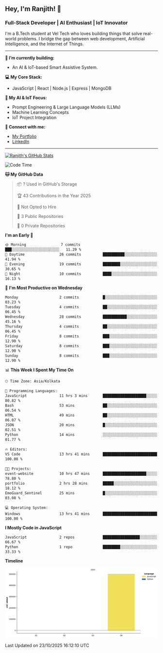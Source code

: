 ## Hey, I'm Ranjith! 👋

### Full-Stack Developer | AI Enthusiast | IoT Innovator

I'm a B.Tech student at Vel Tech who loves building things that solve real-world problems. I bridge the gap between web development, Artificial Intelligence, and the Internet of Things.

---

**🔭 I’m currently building:**
* An AI & IoT-based Smart Assistive System.

**💻 My Core Stack:**
* JavaScript | React | Node.js | Express | MongoDB

**🤖 My AI & IoT Focus:**
* Prompt Engineering & Large Language Models (LLMs)
* Machine Learning Concepts
* IoT Project Integration

**🔗 Connect with me:**
* [My Portfolio](https://ranjith-portfolio-2123f.web.app/)
* [LinkedIn](https://www.linkedin.com/in/ranjith-j-835ab0343/)

---
[![Ranjith's GitHub Stats](https://github-readme-stats.vercel.app/api?username=Ranjikutti&show_icons=true&theme=tokyonight&hide_border=true&count_private=true)](https://github.com/Ranjikutti)

<!--START_SECTION:waka-->
![Code Time](http://img.shields.io/badge/Code%20Time-14%20hrs%2042%20mins-blue)

**🐱 My GitHub Data** 

> 📦 ? Used in GitHub's Storage 
 > 
> 🏆 43 Contributions in the Year 2025
 > 
> 🚫 Not Opted to Hire
 > 
> 📜 3 Public Repositories 
 > 
> 🔑 0 Private Repositories 
 > 
**I'm an Early 🐤** 

```text
🌞 Morning                7 commits           ███░░░░░░░░░░░░░░░░░░░░░░   11.29 % 
🌆 Daytime                26 commits          ██████████░░░░░░░░░░░░░░░   41.94 % 
🌃 Evening                19 commits          ████████░░░░░░░░░░░░░░░░░   30.65 % 
🌙 Night                  10 commits          ████░░░░░░░░░░░░░░░░░░░░░   16.13 % 
```
📅 **I'm Most Productive on Wednesday** 

```text
Monday                   2 commits           █░░░░░░░░░░░░░░░░░░░░░░░░   03.23 % 
Tuesday                  4 commits           ██░░░░░░░░░░░░░░░░░░░░░░░   06.45 % 
Wednesday                28 commits          ███████████░░░░░░░░░░░░░░   45.16 % 
Thursday                 4 commits           ██░░░░░░░░░░░░░░░░░░░░░░░   06.45 % 
Friday                   8 commits           ███░░░░░░░░░░░░░░░░░░░░░░   12.90 % 
Saturday                 8 commits           ███░░░░░░░░░░░░░░░░░░░░░░   12.90 % 
Sunday                   8 commits           ███░░░░░░░░░░░░░░░░░░░░░░   12.90 % 
```


📊 **This Week I Spent My Time On** 

```text
🕑︎ Time Zone: Asia/Kolkata

💬 Programming Languages: 
JavaScript               11 hrs 3 mins       ████████████████████░░░░░   80.82 % 
Bash                     53 mins             ██░░░░░░░░░░░░░░░░░░░░░░░   06.54 % 
HTML                     49 mins             ██░░░░░░░░░░░░░░░░░░░░░░░   06.07 % 
JSON                     20 mins             █░░░░░░░░░░░░░░░░░░░░░░░░   02.51 % 
Python                   14 mins             ░░░░░░░░░░░░░░░░░░░░░░░░░   01.77 % 

🔥 Editors: 
VS Code                  13 hrs 41 mins      █████████████████████████   100.00 % 

🐱‍💻 Projects: 
event-website            10 hrs 47 mins      ████████████████████░░░░░   78.80 % 
portfolio                2 hrs 28 mins       █████░░░░░░░░░░░░░░░░░░░░   18.12 % 
EmoGuard_Sentinel        25 mins             █░░░░░░░░░░░░░░░░░░░░░░░░   03.08 % 

💻 Operating System: 
Windows                  13 hrs 41 mins      █████████████████████████   100.00 % 
```

**I Mostly Code in JavaScript** 

```text
JavaScript               2 repos             █████████████████░░░░░░░░   66.67 % 
Python                   1 repo              ████████░░░░░░░░░░░░░░░░░   33.33 % 
```



**Timeline**

![Lines of Code chart](https://raw.githubusercontent.com/Ranjikutti/Ranjikutti/main/assets/bar_graph.png)


 Last Updated on 23/10/2025 16:12:10 UTC
<!--END_SECTION:waka-->
